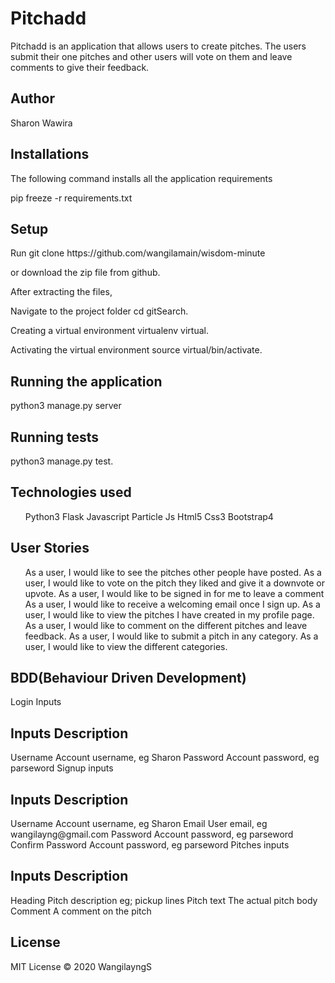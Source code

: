 <h1>Pitchadd</h1>
<p>Pitchadd is an application that allows users to create pitches. The users submit their one pitches and other users will vote on them and leave comments to give their feedback.</p>

<h2>Author</h2>
<p>Sharon Wawira</p>

<h2>Installations</h2>
<p>The following command installs all the application requirements</p>

<p>pip freeze -r requirements.txt</p>

<h2>Setup</h2>
<p>Run git clone https://github.com/wangilamain/wisdom-minute

or download the zip file from github.</p>

<p>After extracting the files,

Navigate to the project folder
cd gitSearch.</p>

<p>Creating a virtual environment
virtualenv virtual.</p>

<p>Activating the virtual environment
source virtual/bin/activate.</p>

<h2>Running the application</h2>
<p>python3 manage.py server</p>

<h2>Running tests</h2>
<p>python3 manage.py test.</p>

<h2>Technologies used</h2>
<ul>Python3
Flask
Javascript
Particle Js
Html5
Css3
Bootstrap4</ul>
<h2>User Stories</h2>
<ul>As a user, I would like to see the pitches other people have posted.
As a user, I would like to vote on the pitch they liked and give it a downvote or upvote.
As a user, I would like to be signed in for me to leave a comment
As a user, I would like to receive a welcoming email once I sign up.
As a user, I would like to view the pitches I have created in my profile page.
As a user, I would like to comment on the different pitches and leave feedback.
As a user, I would like to submit a pitch in any category.
As a user, I would like to view the different categories.</ul>
<h2>BDD(Behaviour Driven Development)</h2>
<p>Login Inputs</p>

<h2>Inputs	Description</h2>
<p>Username	Account username, eg Sharon
Password	Account password, eg parseword
Signup inputs</p>

<h2>Inputs	Description</h2>
<p>Username	Account username, eg Sharon
Email	User email, eg wangilayng@gmail.com
Password	Account password, eg parseword
Confirm Password	Account password, eg parseword
Pitches inputs</p>

<h2>Inputs	Description</h2>
<p>Heading	Pitch description eg; pickup lines
Pitch text	The actual pitch body
Comment	A comment on the pitch</p>
<h2>License</h2>
<p>MIT License © 2020 WangilayngS</p>